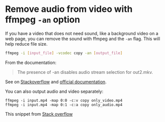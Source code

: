 # Remove audio from video with ffmpeg `-an` option

If you have a video that does not need sound, like a background video on a web page, you can remove the sound with ffmpeg and the `-an` flag. This will help reduce file size.

```bash
ffmpeg -i [input_file] -vcodec copy -an [output_file]
```

From the documentation: 
> The presence of -an disables audio stream selection for out2.mkv.

See on [Stackoverflow](https://superuser.com/questions/268985/remove-audio-from-video-file-with-ffmpeg#268986) and [official documentation](https://ffmpeg.org/ffmpeg.html#Audio-Options).

You can also output audio and video separately:

```
ffmpeg -i input.mp4 -map 0:0 -c:v copy only_video.mp4
ffmpeg -i input.mp4 -map 0:1 -c:a copy only_audio.mp4
```
This snippet from [Stack overflow](https://stackoverflow.com/questions/32703344/does-removing-audio-from-a-video-file-reduce-its-size#32703391)

